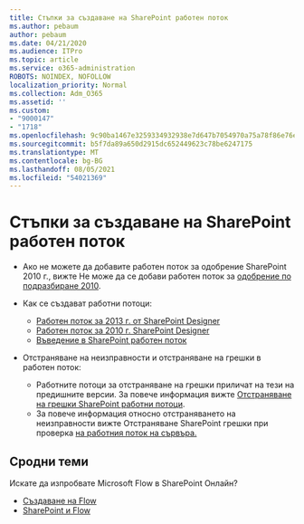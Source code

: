 ```yaml
---
title: Стъпки за създаване на SharePoint работен поток
ms.author: pebaum
author: pebaum
ms.date: 04/21/2020
ms.audience: ITPro
ms.topic: article
ms.service: o365-administration
ROBOTS: NOINDEX, NOFOLLOW
localization_priority: Normal
ms.collection: Adm_O365
ms.assetid: ''
ms.custom:
- "9000147"
- "1718"
ms.openlocfilehash: 9c90ba1467e3259334932938e7d647b7054970a75a78f86e76e503d7295670df
ms.sourcegitcommit: b5f7da89a650d2915dc652449623c78be6247175
ms.translationtype: MT
ms.contentlocale: bg-BG
ms.lasthandoff: 08/05/2021
ms.locfileid: "54021369"
---
```

# <a name="steps-to-create-a-sharepoint-workflow"></a>Стъпки за създаване на SharePoint работен поток

- Ако не можете да добавите работен поток за одобрение SharePoint 2010 г., вижте Не може да се добави работен поток за [одобрение по подразбиране 2010](https://docs.microsoft.com/alchemyinsights/can-t-add-default-2010-approval-workflow).
- Как се създават работни потоци:
    - [Работен поток за 2013 г. от SharePoint Designer](https://docs.microsoft.com/sharepoint/dev/general-development/creating-a-workflow-by-using-sharepoint-designer-and-the-sharepoint-wo)
    - [Работен поток за 2010 г. SharePoint Designer](https://support.office.com/article/introduction-to-designing-and-customizing-workflows-32c9c0bf-5e20-4f74-8b9c-d3ea79f2962b)
    - [Въведение в SharePoint работен поток](https://support.office.com/article/introduction-to-sharepoint-workflow-07982276-54e8-4e17-8699-5056eff4d9e3)

- Отстраняване на неизправности и отстраняване на грешки в работен поток:
    - Работните потоци за отстраняване на грешки приличат на тези на предишните версии.  За повече информация вижте [Отстраняване на грешки SharePoint работни потоци](https://docs.microsoft.com/sharepoint/dev/general-development/debugging-sharepoint-server-workflows).
    - За повече информация относно отстраняването на неизправности вижте Отстраняване SharePoint грешки при проверка [на работния поток на сървъра.](https://docs.microsoft.com/sharepoint/dev/general-development/troubleshooting-sharepoint-server-workflow-validation-errors-in-visio)
 

## <a name="related-topics"></a>Сродни теми
Искате да изпробвате Microsoft Flow в SharePoint Онлайн?
- [Създаване на Flow](https://support.office.com/article/Create-a-flow-for-a-list-or-library-in-SharePoint-Online-or-OneDrive-for-Business-a9c3e03b-0654-46af-a254-20252e580d01) 
- [SharePoint и Flow](https://flow.microsoft.com/blog/sharepoint-and-flow/) 



